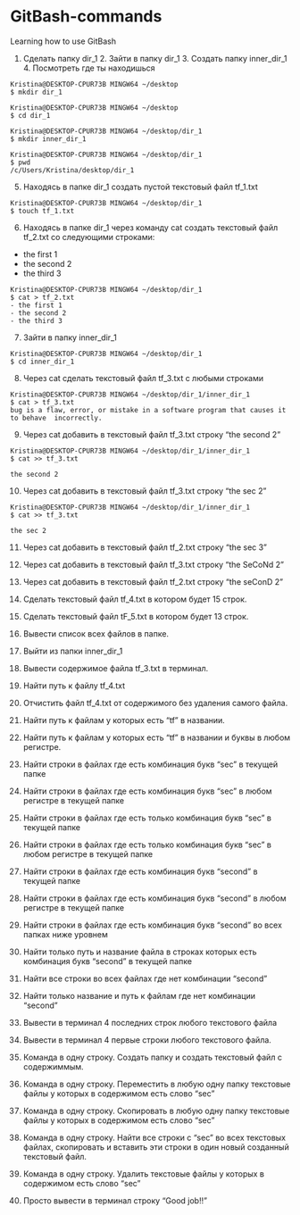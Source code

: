 # GitBash-commands

Learning how to use GitBash

1. Сделать папку dir_1 2. Зайти в папку dir_1  3. Создать папку inner_dir_1  4. Посмотреть где ты находишься
```
Kristina@DESKTOP-CPUR73B MINGW64 ~/desktop
$ mkdir dir_1

Kristina@DESKTOP-CPUR73B MINGW64 ~/desktop
$ cd dir_1

Kristina@DESKTOP-CPUR73B MINGW64 ~/desktop/dir_1
$ mkdir inner_dir_1

Kristina@DESKTOP-CPUR73B MINGW64 ~/desktop/dir_1
$ pwd
/c/Users/Kristina/desktop/dir_1
```

5. Находясь в папке dir_1 создать пустой текстовый файл tf_1.txt

```
Kristina@DESKTOP-CPUR73B MINGW64 ~/desktop/dir_1
$ touch tf_1.txt
```
 6. Находясь в папке dir_1 через команду cat создать текстовый файл tf_2.txt со следующими строками:
- the first 1
- the second 2
- the third 3
```
Kristina@DESKTOP-CPUR73B MINGW64 ~/desktop/dir_1
$ cat > tf_2.txt
- the first 1
- the second 2
- the third 3
```

 7. Зайти в папку inner_dir_1
```
Kristina@DESKTOP-CPUR73B MINGW64 ~/desktop/dir_1
$ cd inner_dir_1
```
 8. Через cat сделать текстовый файл tf_3.txt  c любыми строками
```
Kristina@DESKTOP-CPUR73B MINGW64 ~/desktop/dir_1/inner_dir_1
$ cat > tf_3.txt
bug is a flaw, error, or mistake in a software program that causes it to behave  incorrectly.
```

 9. Через cat добавить в текстовый файл tf_3.txt строку “the second 2”
```
Kristina@DESKTOP-CPUR73B MINGW64 ~/desktop/dir_1/inner_dir_1
$ cat >> tf_3.txt

the second 2
```
 10. Через cat добавить в текстовый файл tf_3.txt строку “the sec 2”
```
Kristina@DESKTOP-CPUR73B MINGW64 ~/desktop/dir_1/inner_dir_1
$ cat >> tf_3.txt

the sec 2
```

 11. Через cat добавить в текстовый файл tf_2.txt строку “the sec 3”


 12. Через cat добавить в текстовый файл tf_3.txt строку “the SeCoNd 2”


 13. Через cat добавить в текстовый файл tf_2.txt строку “the seConD 2”


 14. Сделать текстовый файл tf_4.txt в котором будет 15 строк.


 15. Сделать текстовый файл tF_5.txt в котором будет 13 строк.


 16. Вывести список всех файлов в папке.


 17. Выйти из папки inner_dir_1


 18. Вывести содержимое файла tf_3.txt в терминал.
 19. Найти путь к файлу tf_4.txt
 20. Отчистить файл tf_4.txt от содержимого без удаления самого файла.
 21. Найти путь к файлам у которых есть  “tf” в названии.
 22. Найти путь к файлам у которых есть  “tf” в названии и буквы в любом регистре.
 23. Найти строки в файлах где есть комбинация букв “sec” в текущей папке
 24. Найти строки в файлах где есть комбинация букв “sec” в любом регистре в текущей папке
 25. Найти строки в файлах где есть только комбинация букв “sec” в текущей папке
 26. Найти строки в файлах где есть только комбинация букв “sec” в любом регистре в текущей папке
 27. Найти строки в файлах где есть комбинация букв “second” в текущей папке
 28. Найти строки в файлах где есть комбинация букв “second” в любом регистре в текущей папке
 29. Найти строки в файлах где есть комбинация букв “second” во всех папках ниже уровнем
 30. Найти только путь и название файла в строках которых есть комбинация букв “second” в текущей папке
 31. Найти все строки во всех файлах где нет комбинации “second”
 32. Найти только название и путь к файлам где нет комбинации “second”
 33. Вывести в терминал 4 последних строк любого текстового файла
 34. Вывести в терминал 4 первые строки любого текстового файла.
 35. Команда в одну строку. Создать папку и создать текстовый файл с содержиммым.
 36. Команда в одну строку. Переместить в любую одну папку текстовые файлы у которых в содержимом есть слово “sec”
 37. Команда в одну строку. Скопировать в любую одну папку текстовые файлы у которых в содержимом есть слово “sec”
 38. Команда в одну строку. Найти все строки c “sec” во всех текстовых файлах, скопировать и вставить эти строки в один новый созданный текстовый файл.
 39. Команда в одну строку. Удалить текстовые файлы у которых в содержимом есть слово “sec”
 40. Просто вывести в терминал строку “Good job!!”
